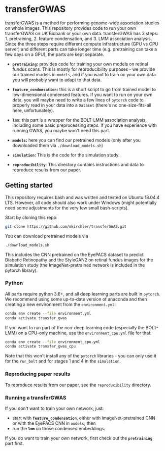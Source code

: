# transferGWAS

transferGWAS is a method for performing genome-wide association studies on whole images. This repository provides code to run your own transferGWAS on UK Biobank or your own data. transferGWAS has 3 steps: 1. pretraining, 2. feature condensation, and 3. LMM association analysis. Since the three steps require different compute infrastructure (GPU vs CPU server) and different parts can take longer time (e.g. pretraining can take a few days on a GPU), the parts are kept separate. 

* **`pretraining`:** provides code for training your own models on retinal fundus scans. This is mostly for reproducibility purposes - we provide our trained models in `models`, and if you want to train on your own data you will probably want to adapt to that data.

* **`feature_condensation`:** this is a short script to go from trained model to low-dimensional condensed features. If you want to run on your own data, you will maybe need to write a few lines of `pytorch` code to properly read in your data into a `Dataset` (there's no one-size-fits-all here, unfortunately).

* **`lmm`:** this part is a wrapper for the BOLT-LMM association analysis, including some basic preprocessing steps. If you have experience with running GWAS, you maybe won't need this part.

* **`models`:** here you can find our pretrained models (only after you downloaded them via `./download_models.sh`)

* **`simulation`:** This is the code for the simulation study.

* **`reproducibility`**: This directory contains instructions and data to reproduce results from our paper.


## Getting started

This repository requires bash and was written and tested on Ubuntu 18.04.4 LTS. However, all code should also work under Windows (might potentially need some adjustments for the very few small bash-scripts).

Start by cloning this repo:
```bash
git clone https://github.com/mkirchler/transferGWAS.git
```

You can download pretrained models via
```bash
./download_models.sh
```
This includes the CNN pretrained on the EyePACS dataset to predict Diabetic Retinopathy and the StyleGAN2 on retinal fundus images for the simulation study (the ImageNet-pretrained network is included in the pytorch library).

### Python


All parts require python 3.6+, and all deep learning parts are built in `pytorch`. We recommend using some up-to-date version of anaconda and then creating a new environment from the `environment.yml`:
```bash
conda env create --file environment.yml
conda activate transfer_gwas
```

If you want to run part of the non-deep learning code (especially the BOLT-LMM) on a CPU-only machine, use the `environment_cpu.yml` file for that:
```bash
conda env create --file environment_cpu.yml
conda activate transfer_gwas_cpu
```
Note that this won't install any of the `pytorch` libraries - you can only use it for the `run_bolt` and for stages 1 and 4 in the `simulation`.


### Reproducing paper results

To reproduce results from our paper, see the `reproducibility` directory.

### Running a transferGWAS

If you don't want to train your own network, just:

* start with **`feature_condensation`**, either with ImageNet-pretrained CNN or with the EyePACS CNN in `models`; then
* run the **`lmm`** on those condensed embeddings.

If you do want to train your own network, first check out the **`pretraining`** part first.


